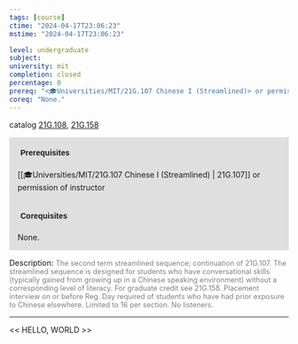 ```yaml
---
tags: [course]
ctime: "2024-04-17T23:06:23"
mstime: "2024-04-17T23:06:23"

level: undergraduate
subject: 
university: mit
completion: closed
percentage: 0
prereq: "<🎓Universities/MIT/21G.107 Chinese I (Streamlined)> or permission of instructor"
coreq: "None."
---
```


catalog [21G.108](http://student.mit.edu/catalog/m21Gb.html#21G.108), [21G.158](http://student.mit.edu/catalog/m21Gb.html#21G.158)

<span style="display: block; padding: 15px; background-color: rgb(100, 100, 100, 0.2);"><font id="m_prereq2153_0" style="display: block; font-family: Arial, sans-serif; font-weight: bold; padding: 5px">Prerequisites</font><br><span id="prereq2153_0">[[🎓Universities/MIT/21G.107 Chinese I (Streamlined) | 21G.107]] or permission of instructor</span></span>
<span style="display: block; padding: 15px; background-color: rgb(100, 100, 100, 0.2);"><font id="m_coreq2153_0" style="display: block; font-family: Arial, sans-serif; font-weight: bold; padding: 5px">Corequisites</font><br><span id="coreq2153_0">None.</span></span>

<font style="">Description:</font>
<font style="color: grey; font-size: 0.8rem;">The second term streamlined sequence; continuation of 21G.107. The streamlined sequence is designed for students who have conversational skills (typically gained from growing up in a Chinese speaking environment) without a corresponding level of literacy. For graduate credit see 21G.158. Placement interview on or before Reg. Day required of students who have had prior exposure to Chinese elsewhere. Limited to 16 per section. No listeners.</font>



---

<< HELLO, WORLD >>
